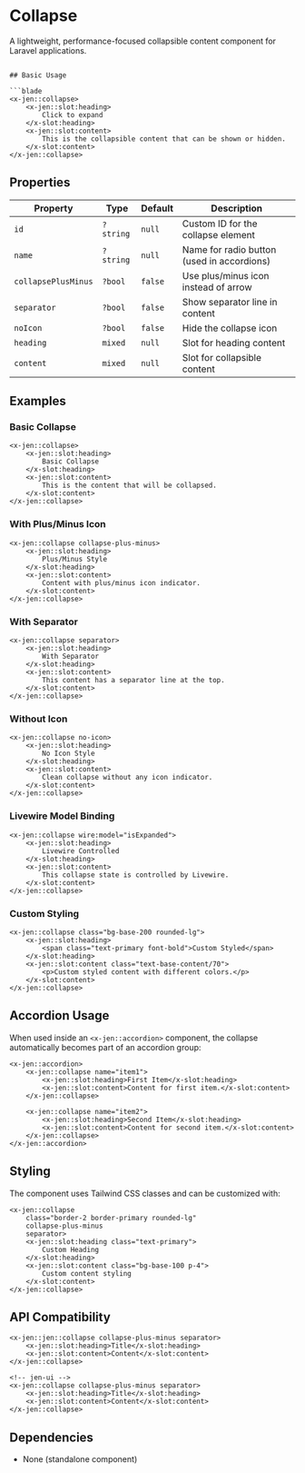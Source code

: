 # Collapse

A lightweight, performance-focused collapsible content component for Laravel applications.

```

## Basic Usage

```blade
<x-jen::collapse>
    <x-jen::slot:heading>
        Click to expand
    </x-slot:heading>
    <x-jen::slot:content>
        This is the collapsible content that can be shown or hidden.
    </x-slot:content>
</x-jen::collapse>
```

## Properties

| Property            | Type      | Default | Description                                |
| ------------------- | --------- | ------- | ------------------------------------------ |
| `id`                | `?string` | `null`  | Custom ID for the collapse element         |
| `name`              | `?string` | `null`  | Name for radio button (used in accordions) |
| `collapsePlusMinus` | `?bool`   | `false` | Use plus/minus icon instead of arrow       |
| `separator`         | `?bool`   | `false` | Show separator line in content             |
| `noIcon`            | `?bool`   | `false` | Hide the collapse icon                     |
| `heading`           | `mixed`   | `null`  | Slot for heading content                   |
| `content`           | `mixed`   | `null`  | Slot for collapsible content               |

## Examples

### Basic Collapse

```blade
<x-jen::collapse>
    <x-jen::slot:heading>
        Basic Collapse
    </x-slot:heading>
    <x-jen::slot:content>
        This is the content that will be collapsed.
    </x-slot:content>
</x-jen::collapse>
```

### With Plus/Minus Icon

```blade
<x-jen::collapse collapse-plus-minus>
    <x-jen::slot:heading>
        Plus/Minus Style
    </x-slot:heading>
    <x-jen::slot:content>
        Content with plus/minus icon indicator.
    </x-slot:content>
</x-jen::collapse>
```

### With Separator

```blade
<x-jen::collapse separator>
    <x-jen::slot:heading>
        With Separator
    </x-slot:heading>
    <x-jen::slot:content>
        This content has a separator line at the top.
    </x-slot:content>
</x-jen::collapse>
```

### Without Icon

```blade
<x-jen::collapse no-icon>
    <x-jen::slot:heading>
        No Icon Style
    </x-slot:heading>
    <x-jen::slot:content>
        Clean collapse without any icon indicator.
    </x-slot:content>
</x-jen::collapse>
```

### Livewire Model Binding

```blade
<x-jen::collapse wire:model="isExpanded">
    <x-jen::slot:heading>
        Livewire Controlled
    </x-slot:heading>
    <x-jen::slot:content>
        This collapse state is controlled by Livewire.
    </x-slot:content>
</x-jen::collapse>
```

### Custom Styling

```blade
<x-jen::collapse class="bg-base-200 rounded-lg">
    <x-jen::slot:heading>
        <span class="text-primary font-bold">Custom Styled</span>
    </x-slot:heading>
    <x-jen::slot:content class="text-base-content/70">
        <p>Custom styled content with different colors.</p>
    </x-slot:content>
</x-jen::collapse>
```

## Accordion Usage

When used inside an `<x-jen::accordion>` component, the collapse automatically becomes part of an accordion group:

```blade
<x-jen::accordion>
    <x-jen::collapse name="item1">
        <x-jen::slot:heading>First Item</x-slot:heading>
        <x-jen::slot:content>Content for first item.</x-slot:content>
    </x-jen::collapse>

    <x-jen::collapse name="item2">
        <x-jen::slot:heading>Second Item</x-slot:heading>
        <x-jen::slot:content>Content for second item.</x-slot:content>
    </x-jen::collapse>
</x-jen::accordion>
```

## Styling

The component uses Tailwind CSS classes and can be customized with:

```blade
<x-jen::collapse
    class="border-2 border-primary rounded-lg"
    collapse-plus-minus
    separator>
    <x-jen::slot:heading class="text-primary">
        Custom Heading
    </x-slot:heading>
    <x-jen::slot:content class="bg-base-100 p-4">
        Custom content styling
    </x-slot:content>
</x-jen::collapse>
```

## API Compatibility


```blade
<x-jen::jen::collapse collapse-plus-minus separator>
    <x-jen::slot:heading>Title</x-slot:heading>
    <x-jen::slot:content>Content</x-slot:content>
</x-jen::collapse>

<!-- jen-ui -->
<x-jen::collapse collapse-plus-minus separator>
    <x-jen::slot:heading>Title</x-slot:heading>
    <x-jen::slot:content>Content</x-slot:content>
</x-jen::collapse>
```

## Dependencies

-   None (standalone component)
